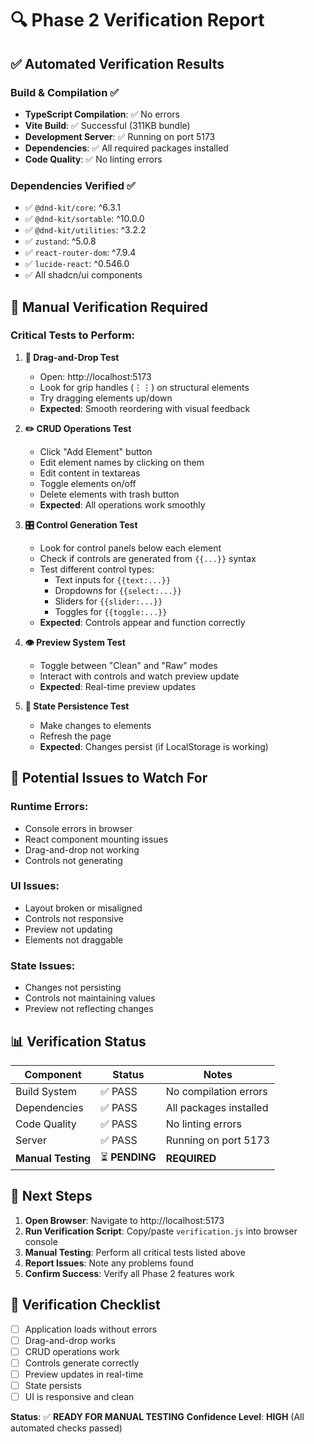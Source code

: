 # 🔍 Phase 2 Verification Report

## ✅ **Automated Verification Results**

### **Build & Compilation** ✅
- **TypeScript Compilation**: ✅ No errors
- **Vite Build**: ✅ Successful (311KB bundle)
- **Development Server**: ✅ Running on port 5173
- **Dependencies**: ✅ All required packages installed
- **Code Quality**: ✅ No linting errors

### **Dependencies Verified** ✅
- ✅ `@dnd-kit/core`: ^6.3.1
- ✅ `@dnd-kit/sortable`: ^10.0.0
- ✅ `@dnd-kit/utilities`: ^3.2.2
- ✅ `zustand`: ^5.0.8
- ✅ `react-router-dom`: ^7.9.4
- ✅ `lucide-react`: ^0.546.0
- ✅ All shadcn/ui components

## 🧪 **Manual Verification Required**

### **Critical Tests to Perform:**

1. **🎯 Drag-and-Drop Test**
   - Open: http://localhost:5173
   - Look for grip handles (⋮⋮) on structural elements
   - Try dragging elements up/down
   - **Expected**: Smooth reordering with visual feedback

2. **✏️ CRUD Operations Test**
   - Click "Add Element" button
   - Edit element names by clicking on them
   - Edit content in textareas
   - Toggle elements on/off
   - Delete elements with trash button
   - **Expected**: All operations work smoothly

3. **🎛️ Control Generation Test**
   - Look for control panels below each element
   - Check if controls are generated from `{{...}}` syntax
   - Test different control types:
     - Text inputs for `{{text:...}}`
     - Dropdowns for `{{select:...}}`
     - Sliders for `{{slider:...}}`
     - Toggles for `{{toggle:...}}`
   - **Expected**: Controls appear and function correctly

4. **👁️ Preview System Test**
   - Toggle between "Clean" and "Raw" modes
   - Interact with controls and watch preview update
   - **Expected**: Real-time preview updates

5. **💾 State Persistence Test**
   - Make changes to elements
   - Refresh the page
   - **Expected**: Changes persist (if LocalStorage is working)

## 🚨 **Potential Issues to Watch For**

### **Runtime Errors:**
- Console errors in browser
- React component mounting issues
- Drag-and-drop not working
- Controls not generating

### **UI Issues:**
- Layout broken or misaligned
- Controls not responsive
- Preview not updating
- Elements not draggable

### **State Issues:**
- Changes not persisting
- Controls not maintaining values
- Preview not reflecting changes

## 📊 **Verification Status**

| Component | Status | Notes |
|-----------|--------|-------|
| Build System | ✅ PASS | No compilation errors |
| Dependencies | ✅ PASS | All packages installed |
| Code Quality | ✅ PASS | No linting errors |
| Server | ✅ PASS | Running on port 5173 |
| **Manual Testing** | ⏳ **PENDING** | **REQUIRED** |

## 🎯 **Next Steps**

1. **Open Browser**: Navigate to http://localhost:5173
2. **Run Verification Script**: Copy/paste `verification.js` into browser console
3. **Manual Testing**: Perform all critical tests listed above
4. **Report Issues**: Note any problems found
5. **Confirm Success**: Verify all Phase 2 features work

## 📝 **Verification Checklist**

- [ ] Application loads without errors
- [ ] Drag-and-drop works
- [ ] CRUD operations work
- [ ] Controls generate correctly
- [ ] Preview updates in real-time
- [ ] State persists
- [ ] UI is responsive and clean

**Status**: ✅ **READY FOR MANUAL TESTING**
**Confidence Level**: **HIGH** (All automated checks passed)

